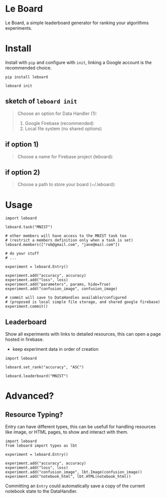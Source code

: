 # Le Board

Le Board, a simple leaderboard generator for ranking your
algorithms experiments.



# Install

Install with `pip` and configure with `init`, linking a Google
account is the recommended choice.

```
pip install leboard

leboard init
```

## sketch of `leboard init`
> Choose an option for Data Handler (1):
> 1) Google Firebase (recommended)
> 2) Local file system (no shared options)

## if option 1)
> Choose a name for Firebase project (leboard):

## if option 2)
> Choose a path to store your board (~/.leboard):



# Usage

```
import leboard

leboard.task("MNIST")

# other members will have access to the MNIST task too
# (restrict a members definition only when a task is set)
leboard.members(["rob@gmail.com", "jane@mail.com"])

# do your stuff
# ...

experiment = leboard.Entry()

experiment.add("accuracy", accuracy)
experiment.add("loss", loss)
experiment.add("parameters", params, hide=True)
experiment.add("confusion_image", confusion_image)

# commit will save to DataHandles available/configured
# (proposed is local simple file storage, and shared google firebase)
experiment.commit()
```


##  Leaderboard

Show all experiments with links to detailed resources,
this can open a page hosted in firebase.

- keep experiment data in order of creation

```
import leboard

leboard.set_rank("accuracy", "ASC")

leboard.leaderboard("MNIST")
```


# Advanced?

## Resource Typing?

Entry can have different types, this can be usefull for
handling resources like image, or HTML pages, to show and
interact with them.

```
import leboard
from leboard import types as lbt

experiment = leboard.Entry()

experiment.add("accuracy", accuracy)
experiment.add("loss", loss)
experiment.add("confusion_image", lbt.Image(confusion_image))
experiment.add("notebook_html", lbt.HTML(notebook_html))
```

Committing an `Entry` could automatically save a copy of
the current notebook state to the DataHandler.